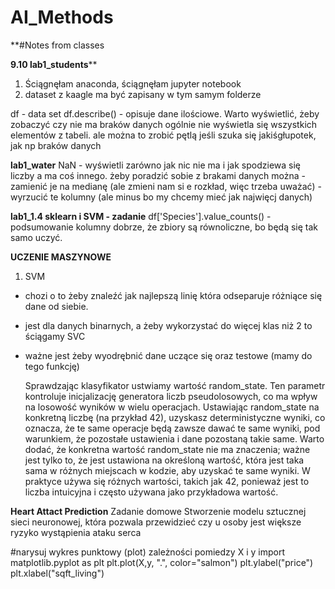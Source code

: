 # AI_Methods

**#Notes from classes

**9.10 
lab1_students****
1. Ściągnęłam anaconda, ściągnęłam jupyter notebook
2. dataset z kaagle ma być zapisany w tym samym folderze

df - data set
df.describe() - opisuje dane ilościowe. Warto wyświetlić, żeby zobaczyć czy nie ma braków danych
ogólnie nie wyświetla się wszystkich elementów z tabeli. ale można to zrobić pętlą jeśli szuka się jakiśgłupotek, jak np braków danych

**lab1_water**
NaN - wyświetli zarówno jak nic nie ma i jak spodziewa się liczby a ma coś innego.
żeby poradzić sobie z brakami danych można
    - zamienić je na medianę (ale zmieni nam si e rozkład, więc trzeba uważać)
    - wyrzucić te kolumny (ale minus bo my chcemy mieć jak najwięcj danych)
    
**lab1_1.4 sklearn i SVM - zadanie**
df['Species'].value_counts() - podsumowanie kolumny
dobrze, że zbiory są równoliczne, bo będą się tak samo uczyć.

**UCZENIE MASZYNOWE**
1. SVM
- chozi o to żeby znaleźć jak najlepszą linię która odseparuje różniące się dane od siebie. 
- jest dla danych binarnych, a żeby wykorzystać do więcej klas niż 2 to ściągamy SVC

- ważne jest żeby wyodrębnić dane uczące się oraz testowe (mamy do tego funkcję)

  Sprawdzając klasyfikator ustwiamy wartość random_state.
  Ten parametr kontroluje inicjalizację generatora liczb pseudolosowych, co ma wpływ na losowość wyników w wielu operacjach. Ustawiając random_state na konkretną liczbę (na przykład 42), uzyskasz deterministyczne wyniki, co oznacza, że te same operacje będą zawsze dawać te same wyniki, pod warunkiem, że pozostałe ustawienia i dane pozostaną takie same.
Warto dodać, że konkretna wartość random_state nie ma znaczenia; ważne jest tylko to, że jest ustawiona na określoną wartość, która jest taka sama w różnych miejscach w kodzie, aby uzyskać te same wyniki. W praktyce używa się różnych wartości, takich jak 42, ponieważ jest to liczba intuicyjna i często używana jako przykładowa wartość.

**Heart Attact Prediction**
Zadanie domowe
Stworzenie modelu sztucznej sieci neuronowej, która pozwala przewidzieć czy u osoby jest większe ryzyko wystąpienia ataku serca

#narysuj wykres punktowy (plot) zależności pomiedzy X i y
import matplotlib.pyplot as plt
plt.plot(X,y, ".", color="salmon")
plt.ylabel("price")
plt.xlabel("sqft_living")
